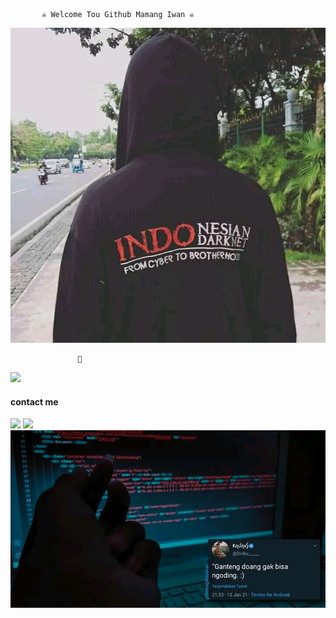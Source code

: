  
           ☠️ Welcome Tou Github Mamang Iwan ☠️

<img src="https://github.com/IWAN-404/IWAN-404/blob/main/IWAN%20MAMANG%20HEKEL/FB_IMG_16151794358606576.jpg">









                   🖕

 

<img src="https://giffiles.alphacoders.com/120/120248.gif">





#### contact me
[![](https://img.shields.io/badge/Facebook-blue?logo=Facebook&logoColor=blue&labelColor=white)](https://www.facebook.com/AINGK.BUDAK.BURIQ)
[![](https://img.shields.io/badge/Whatsapp-CHAT-red?logo=Whatsapp&logoColor=Brightgreen&labelColor=white)](https://wa.me/+6285766833276?text=Asalamualaikum+bang)
<img src="https://github.com/ROMI-AFRZL/ROMI-AFRZL/blob/main/Ngentod/status_me_status_90e259db678545f49a41faf12e095d58.jpg">
